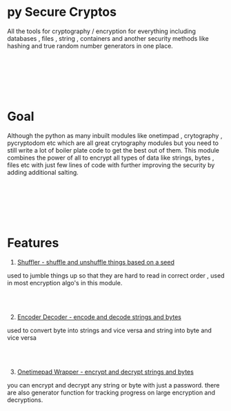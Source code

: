 # py Secure Cryptos

All the tools for cryptography / encryption for everything including databases , files , string , containers and another security methods like hashing and true random number generators in one place.

<br>
<br>
<br>
<br>
<br>


# Goal

Although the python as many inbuilt modules like onetimpad , crytography , pycryptodom etc which are all great crytography modules but you need to still write a lot of boiler plate code to get the best out of them. This module combines the power of all to encrypt all types of data like strings, bytes , files etc with just few lines of code with further improving the security by adding additional salting.


<br>
<br>
<br>
<br>
<br>

# Features

1. [Shuffler - shuffle and unshuffle things based on a seed](https://www.letscodeofficial.com/documentations/pySecureCryptos_shuffler#/)

used to jumble things up so that they are hard to read in correct order , used in most encryption algo's in this module.

<br>
<br>

2. [Encoder Decoder - encode and decode strings and bytes](https://www.letscodeofficial.com/documentations/pSC_encoderDecoders#/)

used to convert byte into strings and vice versa and string into byte and vice versa

<br>
<br>

3. [Onetimepad Wrapper - encrypt and decrypt strings and bytes](https://www.letscodeofficial.com/documentations/pSC_onetimepadWrapper#/)

you can encrypt and decrypt any string or byte with just a password. there are also generator function for tracking progress on large encryption and decryptions.

<br>
<br>

<br>
<br>
<br>
<br>
<br>

